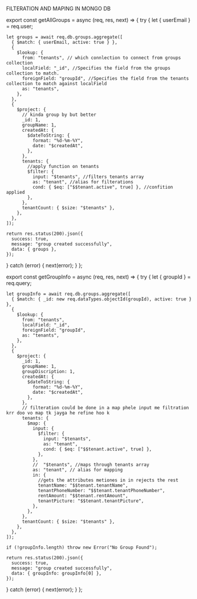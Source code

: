 FILTERATION AND MAPING IN MONGO DB


export const getAllGroups = async (req, res, next) => {
  try {
    let { userEmail } = req.user;

    let groups = await req.db.groups.aggregate([
      { $match: { userEmail, active: true } },
      {
        $lookup: {
          from: "tenants", // which connlection to connect from groups collection
          localField: "_id", //Specifies the field from the groups collection to match.
          foreignField: "groupId", //Specifies the field from the tenants collection to match against localField
          as: "tenants",
        },
      },
      {
        $project: {
          // kinda group by but better
          _id: 1,
          groupName: 1,
          createdAt: {
            $dateToString: {
              format: "%d-%m-%Y",
              date: "$createdAt",
            },
          },
          tenants: {
            //apply function on tenants
            $filter: {
              input: "$tenants", //filters tenants array
              as: "tenant", //alias for filterations
              cond: { $eq: ["$$tenant.active", true] }, //confition applied
            },
          },
          tenantCount: { $size: "$tenants" },
        },
      },
    ]);

    return res.status(200).json({
      success: true,
      message: "group created successfully",
      data: { groups },
    });
  } catch (error) {
    next(error);
  }
};

export const getGroupInfo = async (req, res, next) => {
  try {
    let { groupId } = req.query;

    let groupInfo = await req.db.groups.aggregate([
      { $match: { _id: new req.dataTypes.objectId(groupId), active: true } },
      {
        $lookup: {
          from: "tenants",
          localField: "_id",
          foreignField: "groupId",
          as: "tenants",
        },
      },
      {
        $project: {
          _id: 1,
          groupName: 1,
          groupDiscription: 1,
          createdAt: {
            $dateToString: {
              format: "%d-%m-%Y",
              date: "$createdAt",
            },
          },
          // filteration could be done in a map phele input me filtration krr doo vo map tk jayga he refine hoo k
          tenants: {
            $map: {
              input: {
                $filter: {
                  input: "$tenants",
                  as: "tenant",
                  cond: { $eq: ["$$tenant.active", true] },
                },
              },
              //  "$tenants", //maps through tenants array
              as: "tenant", // alias for mapping
              in: {
                //gets the attributes metiones in in rejects the rest
                tenantName: "$$tenant.tenantName",
                tenantPhoneNumber: "$$tenant.tenantPhoneNumber",
                rentAmount: "$$tenant.rentAmount",
                tenantPicture: "$$tenant.tenantPicture",
              },
            },
          },
          tenantCount: { $size: "$tenants" },
        },
      },
    ]);

    if (!groupInfo.length) throw new Error("No Group Found");

    return res.status(200).json({
      success: true,
      message: "group created successfully",
      data: { groupInfo: groupInfo[0] },
    });
  } catch (error) {
    next(error);
  }
};